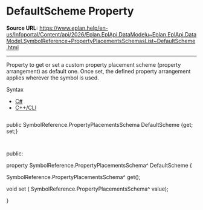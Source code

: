 # DefaultScheme Property

**Source URL:** https://www.eplan.help/en-us/Infoportal/Content/api/2026/Eplan.EplApi.DataModelu~Eplan.EplApi.DataModel.SymbolReference+PropertyPlacementsSchemasList~DefaultScheme.html

---

Property to get or set a custom property placement scheme (property arrangement) as default one. Once set, the defined property arrangement applies wherever the symbol is used.

Syntax

- [C#](#i-syntax-CS)
- [C++/CLI](#i-syntax-CPP2005)

```
```
public SymbolReference.PropertyPlacementsSchema DefaultScheme {get; set;}
```
```

```
```
public:

property SymbolReference.PropertyPlacementsSchema^ DefaultScheme {

   SymbolReference.PropertyPlacementsSchema^ get();

   void set (    SymbolReference.PropertyPlacementsSchema^ value);

}
```
```
